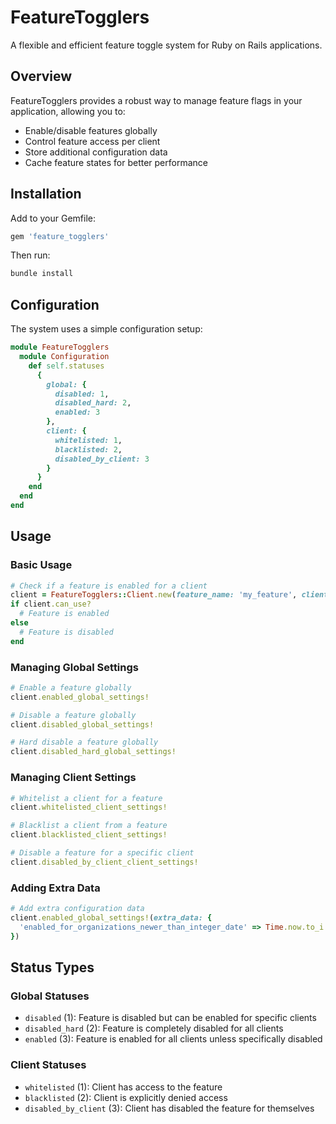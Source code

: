 # FeatureTogglers

A flexible and efficient feature toggle system for Ruby on Rails applications.

## Overview

FeatureTogglers provides a robust way to manage feature flags in your application, allowing you to:

- Enable/disable features globally
- Control feature access per client
- Store additional configuration data
- Cache feature states for better performance

## Installation

Add to your Gemfile:

```ruby
gem 'feature_togglers'
```

Then run:

```bash
bundle install
```

## Configuration

The system uses a simple configuration setup:

```ruby
module FeatureTogglers
  module Configuration
    def self.statuses
      {
        global: {
          disabled: 1,
          disabled_hard: 2,
          enabled: 3
        },
        client: {
          whitelisted: 1,
          blacklisted: 2,
          disabled_by_client: 3
        }
      }
    end
  end
end
```

## Usage

### Basic Usage

```ruby
# Check if a feature is enabled for a client
client = FeatureTogglers::Client.new(feature_name: 'my_feature', client_uuid: 'client123')
if client.can_use?
  # Feature is enabled
else
  # Feature is disabled
end
```

### Managing Global Settings

```ruby
# Enable a feature globally
client.enabled_global_settings!

# Disable a feature globally
client.disabled_global_settings!

# Hard disable a feature globally
client.disabled_hard_global_settings!
```

### Managing Client Settings

```ruby
# Whitelist a client for a feature
client.whitelisted_client_settings!

# Blacklist a client from a feature
client.blacklisted_client_settings!

# Disable a feature for a specific client
client.disabled_by_client_client_settings!
```

### Adding Extra Data

```ruby
# Add extra configuration data
client.enabled_global_settings!(extra_data: {
  'enabled_for_organizations_newer_than_integer_date' => Time.now.to_i
})
```

## Status Types

### Global Statuses

- `disabled` (1): Feature is disabled but can be enabled for specific clients
- `disabled_hard` (2): Feature is completely disabled for all clients
- `enabled` (3): Feature is enabled for all clients unless specifically disabled

### Client Statuses

- `whitelisted` (1): Client has access to the feature
- `blacklisted` (2): Client is explicitly denied access
- `disabled_by_client` (3): Client has disabled the feature for themselves
